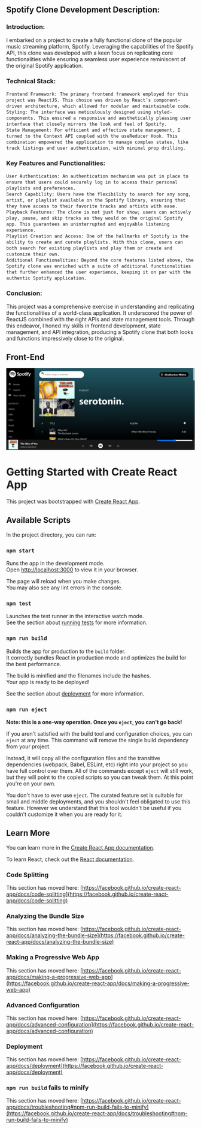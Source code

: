 ## Spotify Clone Development Description:

### Introduction:
I embarked on a project to create a fully functional clone of the popular music streaming platform, Spotify. Leveraging the capabilities of the Spotify API, this clone was developed with a keen focus on replicating core functionalities while ensuring a seamless user experience reminiscent of the original Spotify application.

### Technical Stack:

    Frontend Framework: The primary frontend framework employed for this project was ReactJS. This choice was driven by React’s component-driven architecture, which allowed for modular and maintainable code.
    Styling: The interface was meticulously designed using styled-components. This ensured a responsive and aesthetically pleasing user interface that closely mirrors the look and feel of Spotify.
    State Management: For efficient and effective state management, I turned to the Context API coupled with the useReducer Hook. This combination empowered the application to manage complex states, like track listings and user authentication, with minimal prop drilling.

### Key Features and Functionalities:

    User Authentication: An authentication mechanism was put in place to ensure that users could securely log in to access their personal playlists and preferences.
    Search Capability: Users have the flexibility to search for any song, artist, or playlist available on the Spotify library, ensuring that they have access to their favorite tracks and artists with ease.
    Playback Features: The clone is not just for show; users can actively play, pause, and skip tracks as they would on the original Spotify app. This guarantees an uninterrupted and enjoyable listening experience.
    Playlist Creation and Access: One of the hallmarks of Spotify is the ability to create and curate playlists. With this clone, users can both search for existing playlists and play them or create and customize their own.
    Additional Functionalities: Beyond the core features listed above, the Spotify clone was enriched with a suite of additional functionalities that further enhanced the user experience, keeping it on par with the authentic Spotify application.

### Conclusion:
This project was a comprehensive exercise in understanding and replicating the functionalities of a world-class application. It underscored the power of ReactJS combined with the right APIs and state management tools. Through this endeavor, I honed my skills in frontend development, state management, and API integration, producing a Spotify clone that both looks and functions impressively close to the original.

## Front-End

![Screenshot 2021-06-22 at 12 44 40 AM](https://github.com/Shubhu0/Spotify-Clone/blob/main/Spotify%20Home.png)


# Getting Started with Create React App

This project was bootstrapped with [Create React App](https://github.com/facebook/create-react-app).

## Available Scripts

In the project directory, you can run:

### `npm start`

Runs the app in the development mode.\
Open [http://localhost:3000](http://localhost:3000) to view it in your browser.

The page will reload when you make changes.\
You may also see any lint errors in the console.

### `npm test`

Launches the test runner in the interactive watch mode.\
See the section about [running tests](https://facebook.github.io/create-react-app/docs/running-tests) for more information.

### `npm run build`

Builds the app for production to the `build` folder.\
It correctly bundles React in production mode and optimizes the build for the best performance.

The build is minified and the filenames include the hashes.\
Your app is ready to be deployed!

See the section about [deployment](https://facebook.github.io/create-react-app/docs/deployment) for more information.

### `npm run eject`

**Note: this is a one-way operation. Once you `eject`, you can't go back!**

If you aren't satisfied with the build tool and configuration choices, you can `eject` at any time. This command will remove the single build dependency from your project.

Instead, it will copy all the configuration files and the transitive dependencies (webpack, Babel, ESLint, etc) right into your project so you have full control over them. All of the commands except `eject` will still work, but they will point to the copied scripts so you can tweak them. At this point you're on your own.

You don't have to ever use `eject`. The curated feature set is suitable for small and middle deployments, and you shouldn't feel obligated to use this feature. However we understand that this tool wouldn't be useful if you couldn't customize it when you are ready for it.

## Learn More

You can learn more in the [Create React App documentation](https://facebook.github.io/create-react-app/docs/getting-started).

To learn React, check out the [React documentation](https://reactjs.org/).

### Code Splitting

This section has moved here: [https://facebook.github.io/create-react-app/docs/code-splitting](https://facebook.github.io/create-react-app/docs/code-splitting)

### Analyzing the Bundle Size

This section has moved here: [https://facebook.github.io/create-react-app/docs/analyzing-the-bundle-size](https://facebook.github.io/create-react-app/docs/analyzing-the-bundle-size)

### Making a Progressive Web App

This section has moved here: [https://facebook.github.io/create-react-app/docs/making-a-progressive-web-app](https://facebook.github.io/create-react-app/docs/making-a-progressive-web-app)

### Advanced Configuration

This section has moved here: [https://facebook.github.io/create-react-app/docs/advanced-configuration](https://facebook.github.io/create-react-app/docs/advanced-configuration)

### Deployment

This section has moved here: [https://facebook.github.io/create-react-app/docs/deployment](https://facebook.github.io/create-react-app/docs/deployment)

### `npm run build` fails to minify

This section has moved here: [https://facebook.github.io/create-react-app/docs/troubleshooting#npm-run-build-fails-to-minify](https://facebook.github.io/create-react-app/docs/troubleshooting#npm-run-build-fails-to-minify)
